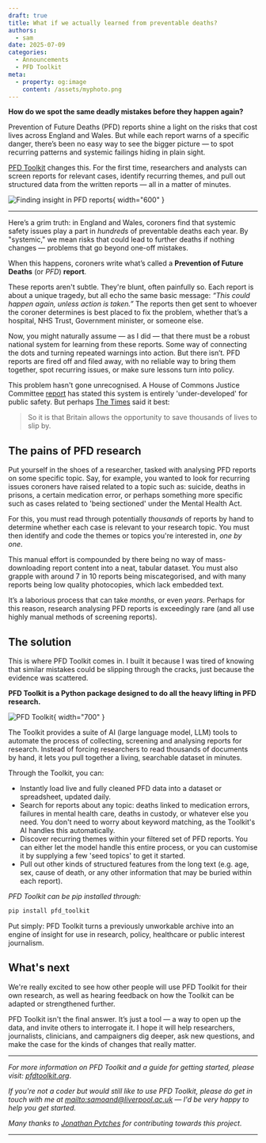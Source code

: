 ```yaml
---
draft: true
title: What if we actually learned from preventable deaths?
authors:
  - sam
date: 2025-07-09
categories:
  - Announcements
  - PFD Toolkit
meta:
  - property: og:image
    content: /assets/myphoto.png
---
```


**How do we spot the same deadly mistakes before they happen again?**

Prevention of Future Deaths (PFD) reports shine a light on the risks that cost lives across England and Wales. But while each report warns of a specific danger, there’s been no easy way to see the bigger picture — to spot recurring patterns and systemic failings hiding in plain sight. 

[PFD Toolkit](https://pfdtoolkit.org) changes this. For the first time, researchers and analysts can screen reports for relevant cases, identify recurring themes, and pull out structured data from the written reports — all in a matter of minutes.

![Finding insight in PFD reports](https://videos.openai.com/vg-assets/assets%2Ftask_01jzkgw429eapa03xfx9jqq2k8%2F1751928243_img_0.webp?st=2025-07-08T16%3A54%3A17Z&se=2025-07-14T17%3A54%3A17Z&sks=b&skt=2025-07-08T16%3A54%3A17Z&ske=2025-07-14T17%3A54%3A17Z&sktid=a48cca56-e6da-484e-a814-9c849652bcb3&skoid=8ebb0df1-a278-4e2e-9c20-f2d373479b3a&skv=2019-02-02&sv=2018-11-09&sr=b&sp=r&spr=https%2Chttp&sig=xmlG0PmJKv4Vud%2BUEz%2B9M00gPoiWzIEJVPn%2Bn%2BBuXvY%3D&az=oaivgprodscus){ width="600" }

<!-- more -->

---

Here’s a grim truth: in England and Wales, coroners find that systemic safety issues play a part in _hundreds_ of preventable deaths each year. By "systemic," we mean risks that could lead to further deaths if nothing changes — problems that go beyond one-off mistakes.

When this happens, coroners write what’s called a **Prevention of Future Deaths** (or _PFD_) **report**. 

These reports aren't subtle. They're blunt, often painfully so. Each report is about a unique tragedy, but all echo the same basic message: _“This could happen again, unless action is taken.”_ The reports then get sent to whoever the coroner determines is best placed to fix the problem, whether that’s a hospital, NHS Trust, Government minister, or someone else.

Now, you might naturally assume — as I did — that there must be a robust national system for learning from these reports. Some way of connecting the dots and turning repeated warnings into action. But there isn’t. PFD reports are fired off and filed away, with no reliable way to bring them together, spot recurring issues, or make sure lessons turn into policy.

This problem hasn't gone unrecognised. A House of Commons Justice Committee [report](https://committees.parliament.uk/publications/6079/documents/75085/default/) has stated this system is entirely 'under-developed' for public safety. But perhaps [The Times](https://www.thetimes.com/comment/the-times-view/article/the-times-view-on-coroners-reports-warnings-unheeded-0qpb6phdx) said it best:

> So it is that Britain allows the opportunity to save thousands of lives to slip by.

## The pains of PFD research

Put yourself in the shoes of a researcher, tasked with analysing PFD reports on some specific topic. Say, for example, you wanted to look for recurring issues coroners have raised related to a topic such as: suicide, deaths in prisons, a certain medication error, or perhaps something more specific such as cases related to 'being sectioned' under the Mental Health Act.

For this, you must read through potentially _thousands_ of reports by hand to determine whether each case is relevant to your research topic. You must then identify and code the themes or topics you're interested in, _one by one_.
  
This manual effort is compounded by there being no way of mass-downloading report content into a neat, tabular dataset. You must also grapple with around 7 in 10 reports being miscategorised, and with many reports being low quality photocopies, which lack embedded text.

It’s a laborious process that can take _months_, or even _years_. Perhaps for this reason, research analysing PFD reports is exceedingly rare (and all use highly manual methods of screening reports).


## The solution

This is where PFD Toolkit comes in. I built it because I was tired of knowing that similar mistakes could be slipping through the cracks, just because the evidence was scattered.

**PFD Toolkit is a Python package designed to do all the heavy lifting in PFD research.**

![PFD Toolkit](https://pfdtoolkit.org/assets/header.png){ width="700" }

The Toolkit provides a suite of AI (large language model, LLM) tools to automate the process of collecting, screening and analysing reports for research. Instead of forcing researchers to read thousands of documents by hand, it lets you pull together a living, searchable dataset in minutes.

Through the Toolkit, you can:

 * Instantly load live and fully cleaned PFD data into a dataset or spreadsheet, updated daily.
 * Search for reports about any topic: deaths linked to medication errors, failures in mental health care, deaths in custody, or whatever else you need. You don't need to worry about keyword matching, as the Toolkit's AI handles this automatically.
 * Discover recurring themes within your filtered set of PFD reports. You can either let the model handle this entire process, or you can customise it by supplying a few 'seed topics' to get it started.
 * Pull out other kinds of structured features from the long text (e.g. age, sex, cause of death, or any other information that may be buried within each report).


_PFD Toolkit can be pip installed through:_

```python
pip install pfd_toolkit
```

Put simply: PFD Toolkit turns a previously unworkable archive into an engine of insight for use in research, policy, healthcare or public interest journalism.



## What's next

We're really excited to see how other people will use PFD Toolkit for their own research, as well as hearing feedback on how the Toolkit can be adapted or strengthened further.

PFD Toolkit isn't the final answer. It’s just a tool — a way to open up the data, and invite others to interrogate it. I hope it will help researchers, journalists, clinicians, and campaigners dig deeper, ask new questions, and make the case for the kinds of changes that really matter.

---




_For more information on PFD Toolkit and a guide for getting started, please visit: [pfdtoolkit.org](https://pfdtoolkit.org/)_. 

_If you're not a coder but would still like to use PFD Toolkit, please do get in touch with me at <mailto:samoand@liverpool.ac.uk> — I'd be very happy to help you get started._ 

_Many thanks to [Jonathan Pytches](https://www.linkedin.com/in/jonathan-pytches/) for contributing towards this project._ 

---